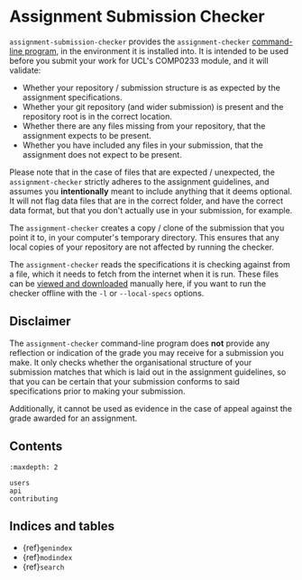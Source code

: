 # Assignment Submission Checker

[assignment-specs-readme]: https://github.com/UCL-COMP0233-24-25/assignment-submission-checker/blob/main/specs/README.md

<!-- 
Translating rst directives to markdown:
In-line: https://myst-parser.readthedocs.io/en/latest/syntax/roles-and-directives.html#roles-an-in-line-extension-point
Blocks: https://myst-parser.readthedocs.io/en/latest/syntax/roles-and-directives.html#directives-a-block-level-extension-point
-->

`assignment-submission-checker` provides the `assignment-checker` [command-line program](./users.md#usage), in the environment it is installed into.
It is intended to be used before you submit your work for UCL's COMP0233 module, and it will validate:

- Whether your repository / submission structure is as expected by the assignment specifications.
- Whether your git repository (and wider submission) is present and the repository root is in the correct location.
- Whether there are any files missing from your repository, that the assignment expects to be present.
- Whether you have included any files in your submission, that the assignment does not expect to be present.

Please note that in the case of files that are expected / unexpected, the `assignment-checker` strictly adheres to the assignment guidelines, and assumes you **intentionally** meant to include anything that it deems optional.
It will not flag data files that are in the correct folder, and have the correct data format, but that you don't actually use in your submission, for example.

The `assignment-checker` creates a copy / clone of the submission that you point it to, in your computer's temporary directory.
This ensures that any local copies of your repository are not affected by running the checker.

The `assignment-checker` reads the specifications it is checking against from a file, which it needs to fetch from the internet when it is run.
These files can be [viewed and downloaded][assignment-specs-readme] manually here, if you want to run the checker offline with the `-l` or `--local-specs` options.

## Disclaimer

The `assignment-checker` command-line program does **not** provide any reflection or indication of the grade you may receive for a submission you make.
It only checks whether the organisational structure of your submission matches that which is laid out in the assignment guidelines, so that you can be certain that your submission conforms to said specifications prior to making your submission.

Additionally, it cannot be used as evidence in the case of appeal against the grade awarded for an assignment.

## Contents

```{toctree}
:maxdepth: 2

users
api
contributing
```

## Indices and tables

- {ref}`genindex`
- {ref}`modindex`
- {ref}`search`
